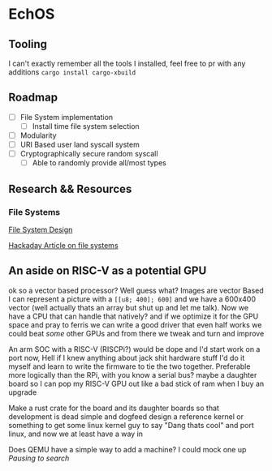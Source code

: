 # EchOS

## Tooling
I can't exactly remember all the tools I installed, feel free to pr with any additions
`cargo install cargo-xbuild`


## Roadmap
- [ ] File System implementation
  - [ ] Install time file system selection
- [ ] Modularity
- [ ] URI Based user land syscall system
- [ ] Cryptographically secure random syscall
  - [ ] Able to randomly provide all/most types

## Research && Resources

### File Systems
[File System Design](http://web.cs.ucla.edu/classes/fall10/cs111/scribe/11a/)

[Hackaday Article on file systems](https://hackaday.com/2019/01/24/cool-tools-a-little-filesystem-that-keeps-your-bits-on-lock/)

## An aside on RISC-V as a potential GPU
ok so a vector based processor? Well guess what? Images are vector Based
I can represent a picture with a `[[u8; 400]; 600]` and we have a 600x400 vector (well actually thats an array but shut up and let me talk). Now we have a CPU that can handle that natively? and if we optimize it for the GPU space and pray to ferris we can write a good driver that even half works we could beat *some* other GPUs and from there we tweak and turn and improve

An arm SOC with a RISC-V  (RISCPi?) would be dope and I'd start work on a port now, Hell if I knew anything about jack shit hardware stuff I'd do it myself and learn to write the firmware to tie the two together. Preferable more logically than the RPi, with you know a serial bus? maybe a daughter board so I can pop my RISC-V GPU out like a bad stick of ram when I buy an upgrade

Make a rust crate for the board and its daughter boards so that development is dead simple and dogfeed design a reference kernel or something to get some linux kernel guy to say "Dang thats cool" and port linux, and now we at least have a way in

Does QEMU have a simple way to add a machine? I could mock one up *Pausing to search*
